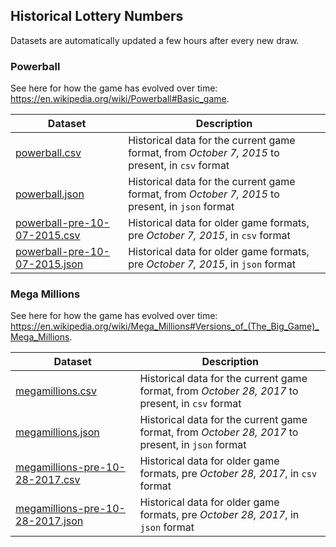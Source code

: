 ## Historical Lottery Numbers
Datasets are automatically updated a few hours after every new draw.

### Powerball
See here for how the game has evolved over time: https://en.wikipedia.org/wiki/Powerball#Basic_game.

| Dataset  | Description |
| -------- | ----------- |
| [powerball.csv](powerball.csv) | Historical data for the current game format, from *October 7, 2015* to present, in `csv` format |
| [powerball.json](powerball.json) | Historical data for the current game format, from *October 7, 2015* to present, in `json` format |
| [powerball-pre-10-07-2015.csv](powerball-pre-10-07-2015.csv) | Historical data for older game formats, pre *October 7, 2015*, in `csv` format |
| [powerball-pre-10-07-2015.json](powerball-pre-10-07-2015.json) | Historical data for older game formats, pre *October 7, 2015*, in `json` format |

### Mega Millions
See here for how the game has evolved over time: https://en.wikipedia.org/wiki/Mega_Millions#Versions_of_(The_Big_Game)_Mega_Millions.

| Dataset  | Description |
| -------- | ----------- |
| [megamillions.csv](megamillions.csv) | Historical data for the current game format, from *October 28, 2017* to present, in `csv` format |
| [megamillions.json](megamillions.json) | Historical data for the current game format, from *October 28, 2017* to present, in `json` format |
| [megamillions-pre-10-28-2017.csv](megamillions-pre-10-28-2017.csv) | Historical data for older game formats, pre *October 28, 2017*, in `csv` format |
| [megamillions-pre-10-28-2017.json](megamillions-pre-10-28-2017.json) | Historical data for older game formats, pre *October 28, 2017*, in `json` format |
